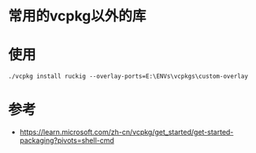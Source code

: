 # 常用的vcpkg以外的库

# 使用
```
./vcpkg install ruckig --overlay-ports=E:\ENVs\vcpkgs\custom-overlay
```

# 参考
* https://learn.microsoft.com/zh-cn/vcpkg/get_started/get-started-packaging?pivots=shell-cmd